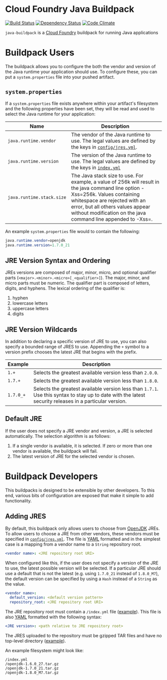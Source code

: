 # Cloud Foundry Java Buildpack
[![Build Status](https://travis-ci.org/cloudfoundry/java-buildpack.png?branch=master)](https://travis-ci.org/cloudfoundry/java-buildpack)
[![Dependency Status](https://gemnasium.com/cloudfoundry/java-buildpack.png)](http://gemnasium.com/cloudfoundry/java-buildpack)
[![Code Climate](https://codeclimate.com/github/cloudfoundry/java-buildpack.png)](https://codeclimate.com/github/cloudfoundry/java-buildpack)

`java-buildpack` is a [Cloud Foundry][cf] buildpack for running Java applications

[cf]: http://www.cloudfoundry.com

# Buildpack Users
The buildpack allows you to configure the both the vendor and version of the Java runtime your application should use.  To configure these, you can put a `system.properties` file into your pushed artifact.

## `system.properties`
If a `system.properties` file exists anywhere within your artifact's filesystem and the following properties have been set, they will be read and used to select the Java runtime for your application:

| Name | Description
| ---- | -----------
| `java.runtime.vendor` | The vendor of the Java runtime to use.  The legal values are defined by the keys in [`config/jres.yml`][jres_yml].
| `java.runtime.version` | The version of the Java runtime to use.  The legal values are defined by the keys in [`index.yml`][index_yml]
| `java.runtime.stack.size` | The Java stack size to use. For example, a value of 256k will result in the java command line option -Xss=256k. Values containing whitespace are rejected with an error, but all others values appear without modification on the java command line appended to -Xss=. 

An example `system.properties` file would to contain the following:
```java
java.runtime.vendor=openjdk
java.runtime.version=1.7.0_21
```
## JRE Version Syntax and Ordering
JREs versions are composed of major, minor, micro, and optional qualifier parts (`<major>.<minor>.<micro>[_<qualifier>]`).  The major, minor, and micro parts must be numeric.  The qualifier part is composed of letters, digits, and hyphens.  The lexical ordering of the qualifier is:

1. hyphen
2. lowercase letters
3. uppercase letters
4. digits

## JRE Version Wildcards
In addition to declaring a specific version of JRE to use, you can also specify a bounded range of JRES to use.  Appending the `+` symbol to a version prefix chooses the latest JRE that begins with the prefix.

| Example | Description
| ------- | -----------
| `1.+`   	| Selects the greatest available version less than `2.0.0`.
| `1.7.+` 	| Selects the greatest available version less than `1.8.0`.
| `1.7.0_+` | Selects the greatest available version less than `1.7.1`. Use this syntax to stay up to date with the latest security releases in a particular version.

## Default JRE
If the user does not specify a JRE vendor and version, a JRE is selected automatically.  The selection algorithm is as follows:

1. If a single vendor is available, it is selected.  If zero or more than one vendor is available, the buildpack will fail.
2. The latest version of JRE for the selected vendor is chosen.

[jres_yml]: config/jres.yml
[index_yml]: http://jres.gopivotal.com.s3.amazonaws.com/lucid/x86_64/openjdk/index.yml


# Buildpack Developers
This buildpacks is designed to be extensible by other developers.  To this end, various bits of configuration are exposed that make it simple to add functionality.

## Adding JRES
By default, this buildpack only allows users to choose from [OpenJDK][openjdk] JREs.  To allow users to choose a JRE from other vendors, these vendors must be specified in [`config/jres.yml`][jres_yml].  The file is [YAML][yaml] formatted  and in the simplest case is a mapping from a vendor name to a `String` repository root.

```yaml
<vendor name>: <JRE repository root URI>
```

When configured like this, if the user does not specify a version of the JRE to use, the latest possible version will be selected.  If a particular JRE should use a default that is not the latest (e.g. using `1.7.0_21` instead of `1.8.0_M7`), the default version can be specified by using a `Hash` instead of a `String` as the value.

```yaml
<vendor name>:
  default_version: <default version pattern>
  repository_root: <JRE repository root URI>
```

The JRE repository root must contain a `/index.yml` file ([example][index_yml]).  This file is also [YAML][yaml] formatted with the following syntax:

```yaml
<JRE version>: <path relative to JRE repository root>
```

The JRES uploaded to the repository must be gzipped TAR files and have no top-level directory ([example][example_jre]).

An example filesystem might look like:

```plain
/index.yml
/openjdk-1.6.0_27.tar.gz
/openjdk-1.7.0_21.tar.gz
/openjdk-1.8.0_M7.tar.gz
```

[openjdk]: http://openjdk.java.net
[yaml]: http://www.yaml.org
[example_jre]: http://jres.gopivotal.com.s3.amazonaws.com/lucid/x86_64/openjdk/openjdk-1.8.0_M7.tar.gz
